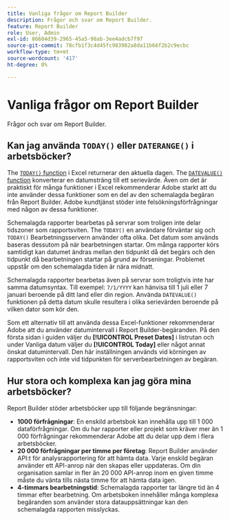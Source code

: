 ```yaml
---
title: Vanliga frågor om Report Builder
description: Frågor och svar om Report Builder.
feature: Report Builder
role: User, Admin
exl-id: 86604d39-2965-45a5-98ab-3ee4adcb7f97
source-git-commit: 78cfb1f3c4d45fc983982a8da11b66f2b2c9ecbc
workflow-type: tm+mt
source-wordcount: '417'
ht-degree: 0%

---
```


# Vanliga frågor om Report Builder

Frågor och svar om Report Builder.

## Kan jag använda `TODAY()` eller `DATERANGE()` i arbetsböcker?

The [`TODAY()` function](https://support.microsoft.com/en-us/office/today-function-5eb3078d-a82c-4736-8930-2f51a028fdd9) i Excel returnerar den aktuella dagen. The [`DATEVALUE()` function](https://support.microsoft.com/en-us/office/datevalue-function-df8b07d4-7761-4a93-bc33-b7471bbff252) konverterar en datumsträng till ett serievärde. Även om det är praktiskt för många funktioner i Excel rekommenderar Adobe starkt att du inte använder dessa funktioner som en del av den schemalagda begäran från Report Builder. Adobe kundtjänst stöder inte felsökningsförfrågningar med någon av dessa funktioner.

Schemalagda rapporter bearbetas på servrar som troligen inte delar tidszoner som rapportsviten. The `TODAY()` en användare förväntar sig och `TODAY()` Bearbetningsservern använder ofta olika. Det datum som används baseras dessutom på när bearbetningen startar. Om många rapporter körs samtidigt kan datumet ändras mellan den tidpunkt då det begärs och den tidpunkt då bearbetningen startar på grund av förseningar. Problemet uppstår om den schemalagda tiden är nära midnatt.

Schemalagda rapporter bearbetas även på servrar som troligtvis inte har samma datumsyntax. Till exempel: `7/1/YYYY` kan hänvisa till 1 juli eller 7 januari beroende på ditt land eller din region. Använda `DATEVALUE()` funktionen på detta datum skulle resultera i olika serievärden beroende på vilken dator som kör den.

Som ett alternativ till att använda dessa Excel-funktioner rekommenderar Adobe att du använder datumintervall i Report Builder-begäranden. På den första sidan i guiden väljer du **[!UICONTROL Preset Dates]** i listrutan och under Vanliga datum väljer du **[!UICONTROL Today]** eller något annat önskat datumintervall. Den här inställningen används vid körningen av rapportsviten och inte vid tidpunkten för serverbearbetningen av begäran.

## Hur stora och komplexa kan jag göra mina arbetsböcker?

Report Builder stöder arbetsböcker upp till följande begränsningar:

* **1000 förfrågningar**: En enskild arbetsbok kan innehålla upp till 1 000 dataförfrågningar. Om du har rapporter eller projekt som kräver mer än 1 000 förfrågningar rekommenderar Adobe att du delar upp dem i flera arbetsböcker.
* **20 000 förfrågningar per timme per företag**: Report Builder använder API:t för analysrapportering för att hämta data. Varje enskild begäran använder ett API-anrop när den skapas eller uppdateras. Om din organisation samlar in fler än 20 000 API-anrop inom en given timme måste du vänta tills nästa timme för att hämta data igen.
* **4-timmars bearbetningstid**: Schemalagda rapporter tar längre tid än 4 timmar efter bearbetning. Om arbetsboken innehåller många komplexa begäranden som använder stora datauppsättningar kan den schemalagda rapporten misslyckas.
